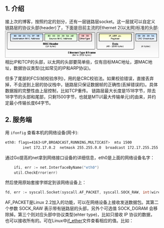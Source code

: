 

## 1. 介绍
接上次的博客，按照约定的划分，还有一层链路层socket。这一层就可以自定义链路层的协议头部(header)了，下面是目前主流的Ethernet 2(以太网)标准的头部:
![Ethernet_Type_II_Frame_format.png](img/Ethernet_Type_II_Frame_format.png)   
相比IP和TCP的头部，以太网的头部要简单些，仅有目标MAC地址，源MAC地址，数据协议类型(比如常见的IP和ARP协议)。

但多了尾部的FCS(帧校验序列)，用的是CRC校验法。如果校验错误，直接丢弃掉，不会送到上层的协议栈中，链路层只保证数据帧的正确性(丢掉错误的)。具体数据报的完整性由上层控制，比如TCP重传。
链路层最大长度是1518字节，除去18字节的头部和尾部，只剩1500字节，也就是MTU(最大传输单元)的由来，并约定最小传输长度64字节。

## 2. 服务端
用 `ifonfig` 查看本机的网络设备(网卡):
```sh
eth0: flags=4163<UP,BROADCAST,RUNNING,MULTICAST>  mtu 1500
        inet 172.17.0.2  netmask 255.255.0.0  broadcast 172.17.255.255
```
通过Go提高的net拿到网络接口设备的详细信息，eth0是上面的网络设备名字：
```go
	ifi, err := net.InterfaceByName("eth0")
    util.CheckError(err)
```    
然后使用原始套接字绑定到该网络设备上：
```go
fd, err := syscall.Socket(syscall.AF_PACKET, syscall.SOCK_RAW, int(wire.Htons(0x800)))
```
AF_PACKET是Linux 2.2加入的功能，可以在网络设备上接收发送数据包。其第二个参数 SOCK_RAW 表示带有链路层的头部，另外个可选值 SOCK_DGRAM 会移除掉。第三个则对应头部中协议类型(ehter type)，比如只接收 IP 协议的数据，也可以接收所有的。可在Linux中[if_ether](https://github.com/spotify/linux/blob/master/include/linux/if_ether.h#L42:9)文件查看相应的值。比如：
```c

```